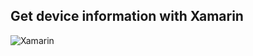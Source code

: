 ## Get device information with Xamarin
![Xamarin](http://www.mehmetkanbaz.com.tr/wp-content/uploads/2019/08/xamarindeviceinfo.png "Get device information with Xamarin")